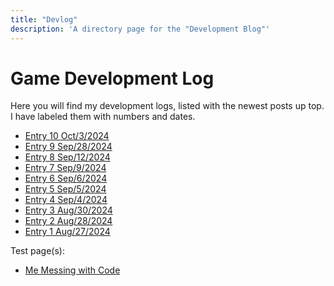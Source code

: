 ```yaml
---
title: "Devlog"
description: 'A directory page for the "Development Blog"'
---
```


# Game Development Log

Here you will find my development logs, listed with the newest posts up top. I have labeled them with numbers and dates.

<ul>
<li><a class="button-link" href="/devlog/oct-3-2024">Entry 10 <span class="date">Oct/3/2024</span></a></li>
<li><a class="button-link" href="/devlog/sep-28-2024">Entry 9 <span class="date">Sep/28/2024</span></a></li>
<li><a class="button-link" href="/devlog/sep-12-2024">Entry 8 <span class="date">Sep/12/2024</span></a></li>
<li><a class="button-link" href="/devlog/sep-9-2024">Entry 7 <span class="date">Sep/9/2024</span></a></li>
<li><a class="button-link" href="/devlog/sep-6-2024">Entry 6 <span class="date">Sep/6/2024</span></a></li>
<li><a class="button-link" href="/devlog/sep-5-2024">Entry 5 <span class="date">Sep/5/2024</span></a></li>
<li><a class="button-link" href="/devlog/sep-4-2024">Entry 4 <span class="date">Sep/4/2024</span></a></li>
<li><a class="button-link" href="/devlog/aug-30-2024">Entry 3 <span class="date">Aug/30/2024</span></a></li>
<li><a class="button-link" href="/devlog/aug-28-2024">Entry 2 <span class="date">Aug/28/2024</span></a></li>
<li><a class="button-link" href="/devlog/aug-27-2024">Entry 1 <span class="date">Aug/27/2024</span></a></li>
</ul>

Test page(s):

<ul><li><a href="/devlog/coding-experiment">Me Messing with Code</a></li></ul>
